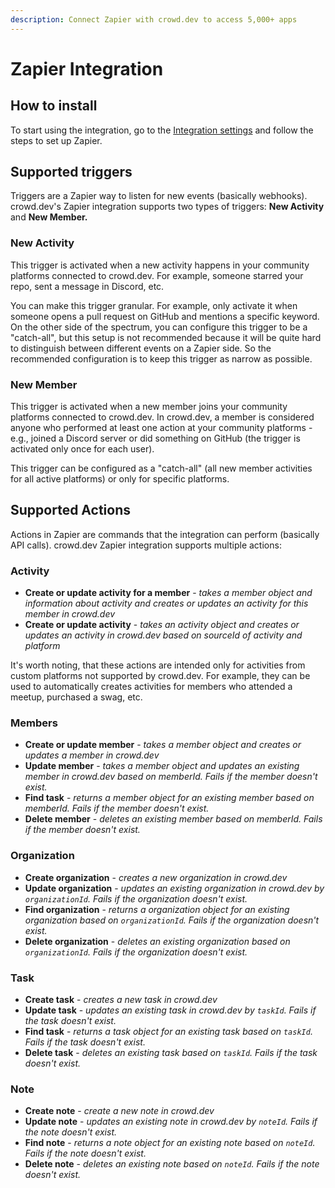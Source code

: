 ```yaml
---
description: Connect Zapier with crowd.dev to access 5,000+ apps
---
```


# Zapier Integration

## How to install

To start using the integration, go to the [Integration settings](https://app.crowd.dev/integrations) and follow the steps to set up Zapier.

## Supported triggers

Triggers are a Zapier way to listen for new events (basically webhooks). crowd.dev's Zapier integration supports two types of triggers: **New Activity** and **New Member.**

### New Activity

This trigger is activated when a new activity happens in your community platforms connected to crowd.dev. For example, someone starred your repo, sent a message in Discord, etc.

You can make this trigger granular. For example, only activate it when someone opens a pull request on GitHub and mentions a specific keyword. On the other side of the spectrum, you can configure this trigger to be a "catch-all", but this setup is not recommended because it will be quite hard to distinguish between different events on a Zapier side. So the recommended configuration is to keep this trigger as narrow as possible.

### New Member

This trigger is activated when a new member joins your community platforms connected to crowd.dev. In crowd.dev, a member is considered anyone who performed at least one action at your community platforms - e.g., joined a Discord server or did something on GitHub (the trigger is activated only once for each user).

This trigger can be configured as a "catch-all" (all new member activities for all active platforms) or only for specific platforms.

## Supported Actions

Actions in Zapier are commands that the integration can perform (basically API calls). crowd.dev Zapier integration supports multiple actions:

### Activity

* **Create or update activity for a member** - _takes a member object and information about activity and creates or updates an activity for this member in crowd.dev_
* **Create or update activity** - _takes an activity object and creates or updates an activity in crowd.dev based on sourceId of activity and platform_

It's worth noting, that these actions are intended only for activities from custom platforms not supported by crowd.dev. For example, they can be used to automatically creates activities for members who attended a meetup, purchased a swag, etc.

### Members

* **Create or update member** - _takes a member object and creates or updates a member in crowd.dev_
* **Update member** - _takes a member object and updates an existing member in crowd.dev based on memberId. Fails if the member doesn't exist._
* **Find task** - _returns a member object for an existing member based on memberId. Fails if the member doesn't exist._
* **Delete member** - _deletes an existing member based on memberId. Fails if the member doesn't exist._

### Organization

* **Create organization** - _creates a new organization in crowd.dev_
* **Update organization** - _updates an existing organization in crowd.dev by `organizationId`. Fails if the organization doesn't exist._
* **Find organization** - _returns a organization object for an existing organization based on `organizationId`. Fails if the organization doesn't exist._
* **Delete organization** - _deletes an existing organization based on `organizationId`. Fails if the organization doesn't exist._

### Task

* **Create task** - _creates a new task in crowd.dev_
* **Update task** - _updates an existing task in crowd.dev by `taskId`. Fails if the task doesn't exist._
* **Find task** - _returns a task object for an existing task based on `taskId`. Fails if the task doesn't exist._
* **Delete task** - _deletes an existing task based on `taskId`. Fails if the task doesn't exist._

### Note

* **Create note** - _create a new note in crowd.dev_
* **Update note** - _updates an existing note in crowd.dev by `noteId`. Fails if the note doesn't exist._
* **Find note** - _returns a note object for an existing note based on `noteId`. Fails if the note doesn't exist._
* **Delete note** - _deletes an existing note based on `noteId`. Fails if the note doesn't exist._

